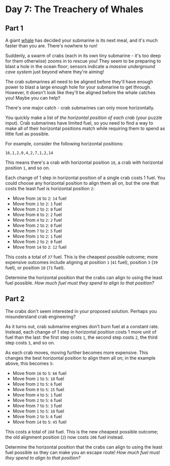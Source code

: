 # Day 7: The Treachery of Whales


## Part 1
A giant [whale](https://en.wikipedia.org/wiki/Sperm_whale) has decided your
submarine is its next meal, and it's much faster than you are. There's nowhere
to run!

Suddenly, a swarm of crabs (each in its own tiny submarine - it's too deep for
them otherwise) zooms in to rescue you! They seem to be preparing to blast a
hole in the ocean floor; sensors indicate a _massive underground cave system_
just beyond where they're aiming!

The crab submarines all need to be aligned before they'll have enough power to
blast a large enough hole for your submarine to get through. However, it
doesn't look like they'll be aligned before the whale catches you! Maybe you
can help?

There's one major catch - crab submarines can only move horizontally.

You quickly make a list of _the horizontal position of each crab_ (your puzzle
input). Crab submarines have limited fuel, so you need to find a way to make
all of their horizontal positions match while requiring them to spend as
little fuel as possible.

For example, consider the following horizontal positions:

    
    
    16,1,2,0,4,2,7,1,2,14

This means there's a crab with horizontal position `16`, a crab with
horizontal position `1`, and so on.

Each change of 1 step in horizontal position of a single crab costs 1 fuel.
You could choose any horizontal position to align them all on, but the one
that costs the least fuel is horizontal position `2`:

  * Move from `16` to `2`: `14` fuel
  * Move from `1` to `2`: `1` fuel
  * Move from `2` to `2`: `0` fuel
  * Move from `0` to `2`: `2` fuel
  * Move from `4` to `2`: `2` fuel
  * Move from `2` to `2`: `0` fuel
  * Move from `7` to `2`: `5` fuel
  * Move from `1` to `2`: `1` fuel
  * Move from `2` to `2`: `0` fuel
  * Move from `14` to `2`: `12` fuel

This costs a total of _`37`_ fuel. This is the cheapest possible outcome; more
expensive outcomes include aligning at position `1` (`41` fuel), position `3`
(`39` fuel), or position `10` (`71` fuel).

Determine the horizontal position that the crabs can align to using the least
fuel possible. _How much fuel must they spend to align to that position?_




## Part 2


The crabs don't seem interested in your proposed solution. Perhaps you
misunderstand crab engineering?

As it turns out, crab submarine engines don't burn fuel at a constant rate.
Instead, each change of 1 step in horizontal position costs 1 more unit of
fuel than the last: the first step costs `1`, the second step costs `2`, the
third step costs `3`, and so on.

As each crab moves, moving further becomes more expensive. This changes the
best horizontal position to align them all on; in the example above, this
becomes `5`:

  * Move from `16` to `5`: `66` fuel
  * Move from `1` to `5`: `10` fuel
  * Move from `2` to `5`: `6` fuel
  * Move from `0` to `5`: `15` fuel
  * Move from `4` to `5`: `1` fuel
  * Move from `2` to `5`: `6` fuel
  * Move from `7` to `5`: `3` fuel
  * Move from `1` to `5`: `10` fuel
  * Move from `2` to `5`: `6` fuel
  * Move from `14` to `5`: `45` fuel

This costs a total of _`168`_ fuel. This is the new cheapest possible outcome;
the old alignment position (`2`) now costs `206` fuel instead.

Determine the horizontal position that the crabs can align to using the least
fuel possible so they can make you an escape route! _How much fuel must they
spend to align to that position?_


